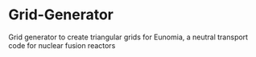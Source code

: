 # Grid-Generator
Grid generator to create triangular grids for Eunomia, a neutral transport code for nuclear fusion reactors
